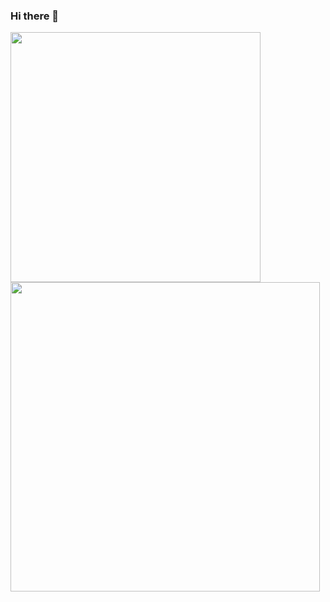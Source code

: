 


### Hi there 👋



<img width="400px" align="left" src="https://github-readme-stats.vercel.app/api/top-langs/?username=Ludmila-Garcia&hide=html&layout=compact&theme=buefy" />  
<td><img width="495px" align="left" src="https://github-readme-stats.vercel.app/api?username=Ludmila-Garcia&theme=buefy"/>  

<!--
**Ludmila-Garcia/Ludmila-Garcia** is a ✨ _special_ ✨ repository because its `README.md` (this file) appears on your GitHub profile.

Here are some ideas to get you started:

- 🔭 I’m currently working on ...
- 🌱 I’m currently learning ...
- 👯 I’m looking to collaborate on ...
- 🤔 I’m looking for help with ...
- 💬 Ask me about ...
- 📫 How to reach me: ...
- 😄 Pronouns: ...
- ⚡ Fun fact: ...
-->
